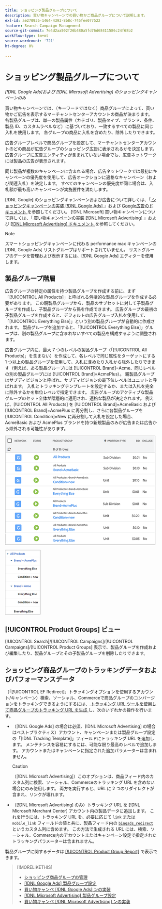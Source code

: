 ```yaml
---
title: ショッピング製品グループについて
description: 買い物キャンペーンでの買い物かご商品グループについて説明します。
exl-id: ae270935-1464-4393-8b8c-745fee077522
feature: Search Campaign Management
source-git-commit: 7e4d2aa502f26b480a5fd76d68411586c24f68b2
workflow-type: tm+mt
source-wordcount: '721'
ht-degree: 0%

---
```


# ショッピング製品グループについて

*[!DNL Google Ads]および [!DNL Microsoft Advertising] のショッピングキャンペーンのみ*

買い物キャンペーンでは、（キーワードではなく）商品グループによって、買い物かご広告を表示するマーチャントセンターアカウントの商品が決まります。 各製品グループは、単一の製品属性（カテゴリ、製品タイプ、ブランド、条件、製品 ID、カスタムラベルなど）に基づいており、一致するすべての製品に同じ入札を使用します。 各グループの商品に入札を含めたり、除外したりできます。

広告グループレベルで商品グループを設定して、マーチャントセンターアカウントのどの商品が広告グループのショッピング広告に表示されるかを決定します。 広告グループに広告エンティティが含まれていない場合でも、広告ネットワークには製品の広告が表示されます。

同じ製品が複数のキャンペーンに含まれる場合、広告ネットワークでは最初にキャンペーンの優先度を使用して、広告オークションに適格なキャンペーン（および関連入札）を決定します。 すべてのキャンペーンの優先度が同じ場合は、入札額が最も高いキャンペーンが実施要件を満たします。

[!DNL Google] のショッピングキャンペーンおよび広告について詳しくは、「[ ショッピングキャンペーンの実装  [!DNL Google Ads] ](/help/search-social-commerce/campaign-management/special-workflows/google-shopping-campaigns.md)」および [Google広告のドキュメント ](https://support.google.com/google-ads/answer/3455481?visit_id=638205553638977410-2592024034&amp;rd=1) を参照してください。 [!DNL Microsoft] 買い物キャンペーンについて詳しくは、「[ 買い物キャンペーンの実装  [!DNL Microsoft Advertising]  ](/help/search-social-commerce/campaign-management/special-workflows/microsoft-shopping-campaigns.md)」および [[!DNL Microsoft Advertising]  ドキュメント ](https://help.bingads.microsoft.com/#apex/3/en/50903/1-500) を参照してください。

>[!NOTE]
>
>スマートショッピングキャンペーンに代わる performance max キャンペーンの [!DNL Google Ads] リストグループはサポートされていません。 リストグループのデータを管理および表示するには、[!DNL Google Ads] エディターを使用します。

## 製品グループ階層

広告グループの特定の属性を持つ製品グループを作成する前に、まず「[!UICONTROL All Products]」と呼ばれる包括的な製品グループを作成する必要があります。 この親製品グループから、製品のサブセットに対して子製品グループを作成し、子製品グループから孫を作成できます。 広告グループの最初の子製品グループを作成すると、デフォルトの広告グループ入札を使用して、「[!UICONTROL Everything Else]」という別の製品グループが自動的に作成されます。 製品グループを追加すると、「[!UICONTROL Everything Else]」グループは、別の製品グループに含まれないすべての製品を構成するように調整されます。

広告グループ内に、最大 7 つのレベルの製品グループ（「[!UICONTROL All Products]」を含まない）を作成して、各レベルで同じ属性をターゲットにする 1 つ以上の製品グループを使用して、入札に含めたり入札から除外したりできます（例えば、ある製品グループには [!UICONTROL Brand]=Acme、同じレベルの別の製品グループには [!UICONTROL Brand]=AcmePlus）。 親製品グループはサブディビジョンと呼ばれ、サブディビジョンの最下位レベルはユニットと呼ばれます。 入札とトラッキングテンプレートを設定するか、または入札を完全に除外するかを単位レベルで指定できます。 広告グループのアクティブな製品グループのセット全体が階層的に適用され、適格な製品が決定されます。 例えば、[!UICONTROL All Products] を [!UICONTROL Brand]=AcmeBasic および [!UICONTROL Brand]=AcmePlus に再分割し、さらに各製品グループを [!UICONTROL Condition]=New に再分割して入札を設定した場合、AcmeBasic および AcmePlus ブランドを持つ新規製品のみが広告または広告から除外される可能性があります。

![ 製品グループセットの例 ](/help/search-social-commerce/assets/product-group-list.png " 製品グループセットの例 ")

![ 製品グループ階層 ](/help/search-social-commerce/assets/product-group-tree.png " 例 – 製品グループ階層 ")

## [!UICONTROL Product Groups] ビュー

[!UICONTROL Search]/[!UICONTROL Campaigns]/[!UICONTROL Campaigns]/[!UICONTROL Product Groups] 表示で、製品グループを作成および編集したり、製品グループとその子製品グループを削除したりできます。

## ショッピング商品グループのトラッキングデータおよびパフォーマンスデータ

（「[!UICONTROL EF Redirect]」トラッキングオプションを使用するアカウント/キャンペーン）検索、ソーシャル、Commerceで商品グループのコンバージョンをトラッキングできるようにするには、[ トラッキング URL ツールを使用して商品グループのトラッキング URL を生成 ](/help/search-social-commerce/tools/click-tracking-url-generate.md) し、次のいずれかの操作を行います。

* （[!DNL Google Ads] の場合は必須、[!DNL Microsoft Advertising] の場合はベストプラクティス）アカウント、キャンペーンまたは製品グループ設定の「[!DNL Tracking Template]」フィールドにトラッキング URL を追加します。 メンテナンスを容易にするには、可能な限り最高のレベルで追加します。 アカウントまたはキャンペーンに指定された追加パラメーターは含まれません。

  >[!CAUTION]
  >
  >（[!DNL Microsoft Advertising]）このオプションは、商品フィード内のカスタム列に検索、ソーシャル、Commerceのトラッキング URL を含めない場合にのみ使用します。 両方を実行すると、URL に 2 つのリダイレクトが含まれ、リンクが壊れます。

* （[!DNL Microsoft Advertising] のみ）トラッキング URL を [!DNL Microsoft Merchant Center] アカウント内の製品データに追加します。 これを行うには、トラッキング URL を、必要に応じて `link` または `mobile_link` フィールドの値と共に、製品フィード内の [`bingads_redirect`](https://help.ads.microsoft.com/#apex/3/en/51084/0) というカスタム列に含めます。 この方法で生成される URL には、検索、ソーシャル、Commerce内のアカウントまたはキャンペーン設定で指定されたトラッキングパラメーターは含まれません。

製品グループに関するデータは [[!UICONTROL Product Group Report]](/help/search-social-commerce/reports/management/basic-advanced/product-group-report.md) で表示できます。

>[!MORELIKETHIS]
>
>* [ ショッピング商品グループの管理 ](product-group-manage.md)
>* [[!DNL Google Ads]  製品グループ設定 ](product-group-settings-google.md)
>* [ 買い物キャンペ  [!DNL Google Ads]  ンの実装 ](/help/search-social-commerce/campaign-management/special-workflows/google-shopping-campaigns.md)
>* [[!DNL Microsoft Advertising]  製品グループ設定 ](product-group-settings-microsoft.md)
>* [ 買い物キャンペ  [!DNL Microsoft Advertising]  ンの実装 ](/help/search-social-commerce/campaign-management/special-workflows/microsoft-shopping-campaigns.md)
